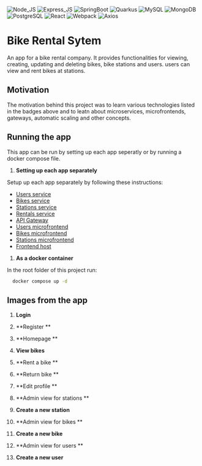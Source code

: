![Node_JS](https://img.shields.io/badge/Node_JS-black?logo=npm)
![Express_JS](https://img.shields.io/badge/Express_JS-gray?logo=express)
![SpringBoot](https://img.shields.io/badge/SpringBoot-black?logo=Springboot)
![Quarkus](https://img.shields.io/badge/Quarkus-white?logo=quarkus)
![MySQL](https://img.shields.io/badge/MySQL-white?logo=mysql)
![MongoDB](https://img.shields.io/badge/MongoDB-white?logo=mongodb)
![PostgreSQL](https://img.shields.io/badge/PostgreSQL-white?logo=postgresql)
![React](https://img.shields.io/badge/React-black?logo=react)
![Webpack](https://img.shields.io/badge/Webpack-white?logo=webpack)
![Axios](https://img.shields.io/badge/Axios-black?logo=axios)


# Bike Rental Sytem
An app for a bike rental company. It provides functionalities for viewing, creating, updating and deleting bikes, bike stations and users. users can view and rent bikes at stations. 

## Motivation

The motivation behind this project was to learn various technologies listed in the badges above and to leatn about microservices, microfrontends, gateways, automatic scaling and other concepts.

## Running the app
This app can be run by setting up each app seperatly or by running a docker compose file.

1. **Setting up each app separately**

Setup up each app separately by following these instructions:
- [Users service](https://github.com/StebihN/Rent_A_Bike/blob/main/services/users_service/README.md)
- [Bikes service](https://github.com/StebihN/Rent_A_Bike/blob/main/services/bikes_service/README.md)
- [Stations service](https://github.com/StebihN/Rent_A_Bike/blob/main/services/stations_service/README.md)
- [Rentals service](https://github.com/StebihN/Rent_A_Bike/blob/main/services/rentals_service/README.md)
- [API Gateway](https://github.com/StebihN/Rent_A_Bike/blob/main/gateway/README.md)
- [Users microfrontend](https://github.com/StebihN/Rent_A_Bike/blob/main/frontend/users/README.md)
- [Bikes microfrontend](https://github.com/StebihN/Rent_A_Bike/blob/main/frontend/bikes/README.md)
- [Stations microfrontend](https://github.com/StebihN/Rent_A_Bike/blob/main/frontend/stations/README.md)
- [Frontend host](https://github.com/StebihN/Rent_A_Bike/blob/main/frontend/host/README.md)

1. **As a docker container**

In the root folder of this project run:

```bash
  docker compose up -d
```

## Images from the app

1. **Login**

2. **Register **

3. **Homepage **

4. **View bikes**

5. **Rent a bike **

6. **Return bike **

7. **Edit profile **

8. **Admin view for stations **

9. **Create a new station**

9. **Admin view for bikes **

10. **Create a new bike**

11. **Admin view for users **

12. **Create a new user**
